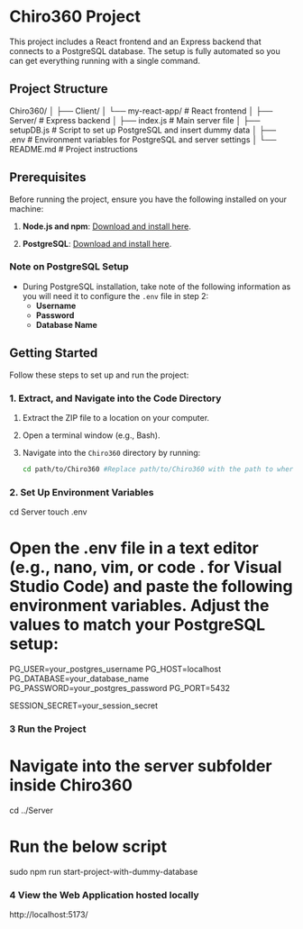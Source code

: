 # Chiro360 Project

This project includes a React frontend and an Express backend that connects to a PostgreSQL database. The setup is fully automated so you can get everything running with a single command.

## Project Structure

Chiro360/ │
├── Client/
│ └── my-react-app/ # React frontend
│
├── Server/ # Express backend
│ ├── index.js # Main server file
│ ├── setupDB.js # Script to set up PostgreSQL and insert dummy data
│ ├── .env # Environment variables for PostgreSQL and server settings
│
└── README.md # Project instructions

## Prerequisites

Before running the project, ensure you have the following installed on your machine:

1. **Node.js and npm**: [Download and install here](https://nodejs.org/).

2. **PostgreSQL**: [Download and install here](https://www.postgresql.org/download/).

### Note on PostgreSQL Setup

- During PostgreSQL installation, take note of the following information as you will need it to configure the `.env` file in step 2:
  - **Username**
  - **Password**
  - **Database Name**

## Getting Started

Follow these steps to set up and run the project:

### 1. Extract, and Navigate into the Code Directory

1. Extract the ZIP file to a location on your computer.
2. Open a terminal window (e.g., Bash).
3. Navigate into the `Chiro360` directory by running:

   ```bash
   cd path/to/Chiro360 #Replace path/to/Chiro360 with the path to where you extracted the ZIP file.
   ```

### 2. Set Up Environment Variables

cd Server
touch .env

# Open the .env file in a text editor (e.g., nano, vim, or code . for Visual Studio Code) and paste the following environment variables. Adjust the values to match your PostgreSQL setup:

PG_USER=your_postgres_username
PG_HOST=localhost
PG_DATABASE=your_database_name
PG_PASSWORD=your_postgres_password
PG_PORT=5432

SESSION_SECRET=your_session_secret

### 3 Run the Project

# Navigate into the server subfolder inside Chiro360

cd ../Server

# Run the below script

sudo npm run start-project-with-dummy-database

### 4 View the Web Application hosted locally

http://localhost:5173/

